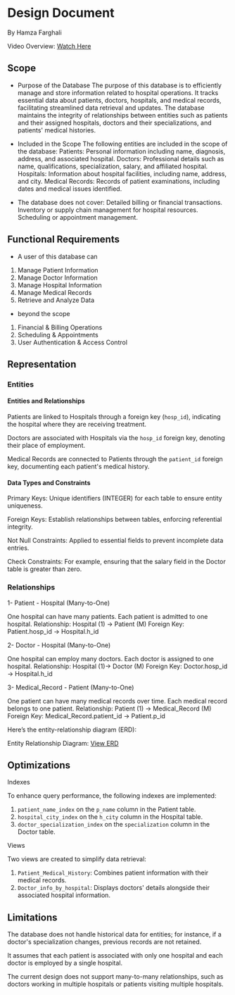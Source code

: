 # Design Document

By Hamza Farghali

Video Overview: [Watch Here](https://youtu.be/F3LB2_jjVAE)

## Scope
* Purpose of the Database
The purpose of this database is to efficiently manage and store information related to hospital operations.
It tracks essential data about patients, doctors, hospitals, and medical records, facilitating streamlined data
retrieval and updates. The database maintains the integrity of relationships between entities such as patients
and their assigned hospitals, doctors and their specializations, and patients' medical histories.

* Included in the Scope
The following entities are included in the scope of the database:
Patients: Personal information including name, diagnosis, address, and associated hospital.
Doctors: Professional details such as name, qualifications, specialization, salary, and affiliated hospital.
Hospitals: Information about hospital facilities, including name, address, and city.
Medical Records: Records of patient examinations, including dates and medical issues identified.

* The database does not cover:
Detailed billing or financial transactions.
Inventory or supply chain management for hospital resources.
Scheduling or appointment management.

## Functional Requirements
* A user of this database can
1. Manage Patient Information
2. Manage Doctor Information
3. Manage Hospital Information
4. Manage Medical Records
5. Retrieve and Analyze Data

*  beyond the scope
1. Financial & Billing Operations
2. Scheduling & Appointments
3. User Authentication & Access Control
## Representation

### Entities

#### Entities and Relationships

Patients are linked to Hospitals through a foreign key (`hosp_id`), indicating the hospital where they are receiving treatment.

Doctors are associated with Hospitals via the `hosp_id` foreign key, denoting their place of employment.

Medical Records are connected to Patients through the `patient_id` foreign key, documenting each patient's medical history.


#### Data Types and Constraints

Primary Keys: Unique identifiers (INTEGER) for each table to ensure entity uniqueness.

Foreign Keys: Establish relationships between tables, enforcing referential integrity.

Not Null Constraints: Applied to essential fields to prevent incomplete data entries.

Check Constraints: For example, ensuring that the salary field in the Doctor table is greater than zero.

### Relationships
1- Patient - Hospital (Many-to-One)

One hospital can have many patients.
Each patient is admitted to one hospital.
Relationship: Hospital (1) -> Patient (M)
 Foreign Key:
Patient.hosp_id -> Hospital.h_id


2- Doctor - Hospital (Many-to-One)

One hospital can employ many doctors.
Each doctor is assigned to one hospital.
Relationship: Hospital (1)-> Doctor (M)
Foreign Key:
Doctor.hosp_id -> Hospital.h_id


3- Medical_Record - Patient (Many-to-One)

One patient can have many medical records over time.
Each medical record belongs to one patient.
Relationship: Patient (1) -> Medical_Record (M)
Foreign Key:
Medical_Record.patient_id -> Patient.p_id



Here’s the entity-relationship diagram (ERD):

Entity Relationship Diagram: [View ERD](https://drive.google.com/file/d/1HcZhlnxRoLsDU5VLyslq9k2fqE6GCQHm/view)


## Optimizations

Indexes

To enhance query performance, the following indexes are implemented:

1. `patient_name_index` on the `p_name` column in the Patient table.
2. `hospital_city_index` on the `h_city` column in the Hospital table.
3. `doctor_specialization_index` on the `specialization` column in the Doctor table.

Views

Two views are created to simplify data retrieval:

1. `Patient_Medical_History`: Combines patient information with their medical records.
2. `Doctor_info_by_hospital`: Displays doctors' details alongside their associated hospital information.

## Limitations

The database does not handle historical data for entities; for instance, if a doctor's specialization changes,
previous records are not retained.

It assumes that each patient is associated with only one hospital and each doctor is employed by a single hospital.

The current design does not support many-to-many relationships, such as doctors working in multiple hospitals or
patients visiting multiple hospitals.
